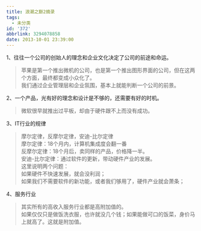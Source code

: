 ```yaml
---
title: 浪潮之巅2摘录
tags:
  - 未分类
id: '372'
abbrlink: 3294078858
date: 2013-10-01 23:39:00
---
```


1、往往一个公司的创始人的理念和企业文化决定了公司的前途和命运。  

> 苹果是第一个推出微机的公司，也是第一个推出图形界面的公司，但在这两个方面，最终都变成小众化了。  
> 我们通过企业管理层和企业氛围，基本上就能判断一个公司的前景。  

  
2、一个产品，光有好的理念和设计是不够的，还需要有好的时机。  

> 微软很早就推出过平板，却由于硬件跟不上而没有成功。  

  
3、IT行业的规律  

> 摩尔定律，反摩尔定律，安迪-比尔定律  
> 摩尔定律：18个月内，计算机集成度会翻一番  
> 反摩尔定律：18个月后，卖同样的产品，价格降一半。  
> 安迪-比尔定律：通过软件的更新，带动硬件产业的发展。  
> 这里说明两个问题：  
> 如果硬件不快速发展，就会没利润；  
> 如果我们不需要软件的新功能，或者我们够用了，硬件产业就会萧条；  
>   

4、服务行业  

> 其实所有的高收入服务行业都是高附加值的。  
> 如果仅仅只是做饭洗衣服，也许就没几个钱；如果能做可口的饭菜，身价马上就高了。这就是附加值。  
>   
>   
>   
>   
>
